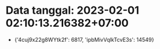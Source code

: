 # Data tanggal: 2023-02-01 02:10:13.216382+07:00

* {'4cuj9x22g8WYtk2f': 6817, 'ipbMivVqlkTcvE3s': 14549}
